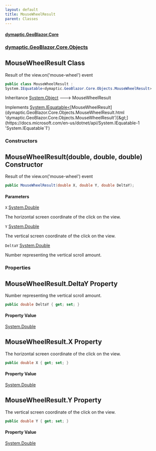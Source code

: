 ```yaml
---
layout: default
title: MouseWheelResult
parent: Classes
---
```

#### [dymaptic.GeoBlazor.Core](index.html 'index')
### [dymaptic.GeoBlazor.Core.Objects](index.html#dymaptic.GeoBlazor.Core.Objects 'dymaptic.GeoBlazor.Core.Objects')

## MouseWheelResult Class

Result of the view.on('mouse-wheel') event

```csharp
public class MouseWheelResult :
System.IEquatable<dymaptic.GeoBlazor.Core.Objects.MouseWheelResult>
```

Inheritance [System.Object](https://docs.microsoft.com/en-us/dotnet/api/System.Object 'System.Object') &#129106; MouseWheelResult

Implements [System.IEquatable&lt;](https://docs.microsoft.com/en-us/dotnet/api/System.IEquatable-1 'System.IEquatable`1')[MouseWheelResult](dymaptic.GeoBlazor.Core.Objects.MouseWheelResult.html 'dymaptic.GeoBlazor.Core.Objects.MouseWheelResult')[&gt;](https://docs.microsoft.com/en-us/dotnet/api/System.IEquatable-1 'System.IEquatable`1')
### Constructors

<a name='dymaptic.GeoBlazor.Core.Objects.MouseWheelResult.MouseWheelResult(double,double,double)'></a>

## MouseWheelResult(double, double, double) Constructor

Result of the view.on('mouse-wheel') event

```csharp
public MouseWheelResult(double X, double Y, double DeltaY);
```
#### Parameters

<a name='dymaptic.GeoBlazor.Core.Objects.MouseWheelResult.MouseWheelResult(double,double,double).X'></a>

`X` [System.Double](https://docs.microsoft.com/en-us/dotnet/api/System.Double 'System.Double')

The horizontal screen coordinate of the click on the view.

<a name='dymaptic.GeoBlazor.Core.Objects.MouseWheelResult.MouseWheelResult(double,double,double).Y'></a>

`Y` [System.Double](https://docs.microsoft.com/en-us/dotnet/api/System.Double 'System.Double')

The vertical screen coordinate of the click on the view.

<a name='dymaptic.GeoBlazor.Core.Objects.MouseWheelResult.MouseWheelResult(double,double,double).DeltaY'></a>

`DeltaY` [System.Double](https://docs.microsoft.com/en-us/dotnet/api/System.Double 'System.Double')

Number representing the vertical scroll amount.
### Properties

<a name='dymaptic.GeoBlazor.Core.Objects.MouseWheelResult.DeltaY'></a>

## MouseWheelResult.DeltaY Property

Number representing the vertical scroll amount.

```csharp
public double DeltaY { get; set; }
```

#### Property Value
[System.Double](https://docs.microsoft.com/en-us/dotnet/api/System.Double 'System.Double')

<a name='dymaptic.GeoBlazor.Core.Objects.MouseWheelResult.X'></a>

## MouseWheelResult.X Property

The horizontal screen coordinate of the click on the view.

```csharp
public double X { get; set; }
```

#### Property Value
[System.Double](https://docs.microsoft.com/en-us/dotnet/api/System.Double 'System.Double')

<a name='dymaptic.GeoBlazor.Core.Objects.MouseWheelResult.Y'></a>

## MouseWheelResult.Y Property

The vertical screen coordinate of the click on the view.

```csharp
public double Y { get; set; }
```

#### Property Value
[System.Double](https://docs.microsoft.com/en-us/dotnet/api/System.Double 'System.Double')
